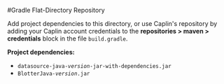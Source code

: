 #Gradle Flat-Directory Repository

Add project dependencies to this directory, or use Caplin's repository by adding your Caplin account credentials to the
 **repositories > maven > credentials** block in the file `build.gradle`. 

**Project dependencies:**

* <code>datasource-java-<em>version</em>-jar-with-dependencies.jar</code>
* <code>BlotterJava-<em>version</em>.jar</code>
